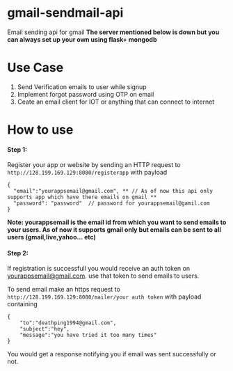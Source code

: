 # gmail-sendmail-api
Email sending api for gmail
**The server mentioned below is down but you can always set up your own using flask+ mongodb**
# Use Case
  1. Send Verification emails to user while signup
  2. Implement forgot password using OTP on email
  3. Ceate an email client for IOT or anything that can connect to internet
  
# How to use

#### Step 1:
  Register your app or website by sending an HTTP request to `http://128.199.169.129:8080/registerapp`
  with payload
    
    {
      "email":"yourappsemail@gmail.com", ** // As of now this api only supports app which have there emails on gmail **
      "password": "password"  // password for yourappsemail@gamil.com			
    }

**Note: yourappsemail is the email id from which you want to send emails to your users. As of now it supports gmail only but emails can be sent to all users (gmail,live,yahoo... etc)**


#### Step 2:
  If registration is successfull you would receive an auth token on yourappsemail@gmail.com. use that token to send emails to users.
  
To send email make an https request to `http://128.199.169.129:8080/mailer/your auth token`
with payload containing


    {
        "to":"deathping1994@gmail.com",
        "subject":"hey",
        "message":"you have tried it too many times"
    }


You would get a response notifying you if email was sent successfully or not.
